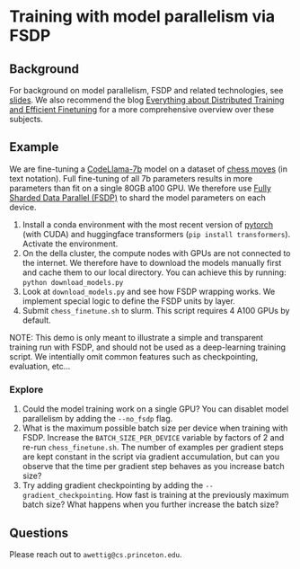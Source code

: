 # Training with model parallelism via FSDP
## Background
For background on model parallelism, FSDP and related technologies, see [slides](slides.pdf). We also recommend the blog [Everything about Distributed Training and Efficient Finetuning](https://sumanthrh.com/post/distributed-and-efficient-finetuning/) for a more comprehensive overview over these subjects.

## Example
We are fine-tuning a [CodeLlama-7b](https://huggingface.co/codellama/CodeLlama-7b-hf) model on a dataset of [chess moves](https://huggingface.co/datasets/laion/strategic_game_chess) (in text notation). Full fine-tuning of all 7b parameters results in more parameters than fit on a single 80GB a100 GPU. We therefore use [Fully Sharded Data Parallel (FSDP)](https://pytorch.org/tutorials/intermediate/FSDP_tutorial.html) to shard the model parameters on each device.
1. Install a conda environment with the most recent version of [pytorch](https://pytorch.org/) (with CUDA) and huggingface transformers (`pip install transformers`). Activate the environment.
2. On the della cluster, the compute nodes with GPUs are not connected to the internet. We therefore have to download the models manually first and cache them to our local directory. You can achieve this by running: `python download_models.py`
3. Look at `download_models.py` and see how FSDP wrapping works. We implement special logic to define the FSDP units by layer.
4. Submit `chess_finetune.sh` to slurm. This script requires 4 A100 GPUs by default.

NOTE: This demo is only meant to illustrate a simple and transparent training run with FSDP, and should not be used as a deep-learning training script. We intentially omit common features such as checkpointing, evaluation, etc...

### Explore
1. Could the model training work on a single GPU? You can disablet model parallelism by adding the `--no_fsdp` flag.
2. What is the maximum possible batch size per device when training with FSDP. Increase the `BATCH_SIZE_PER_DEVICE` variable by factors of 2 and re-run `chess_finetune.sh`. The number of examples per gradient steps are kept constant in the script via gradient accumulation, but can you observe that the time per gradient step behaves as you increase batch size?
3. Try adding gradient checkpointing by adding the `--gradient_checkpointing`. How fast is training at the previously maximum batch size? What happens when you further increase the batch size?

## Questions
Please reach out to `awettig@cs.princeton.edu`.